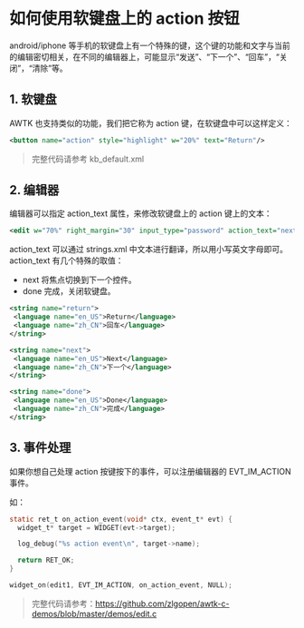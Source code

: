 # 如何使用软键盘上的 action 按钮

android/iphone 等手机的软键盘上有一个特殊的键，这个键的功能和文字与当前的编辑密切相关，在不同的编辑器上，可能显示“发送”、“下一个”、“回车”，“关闭”，“清除”等。

## 1. 软键盘

AWTK 也支持类似的功能，我们把它称为 action 键，在软键盘中可以这样定义：

```xml
<button name="action" style="highlight" w="20%" text="Return"/>
```

> 完整代码请参考 kb_default.xml

## 2. 编辑器

编辑器可以指定 action_text 属性，来修改软键盘上的 action 键上的文本：
```xml
<edit w="70%" right_margin="30" input_type="password" action_text="next">
```

action\_text 可以通过 strings.xml 中文本进行翻译，所以用小写英文字母即可。action\_text 有几个特殊的取值：

* next 将焦点切换到下一个控件。
* done 完成，关闭软键盘。

```xml
<string name="return">
 <language name="en_US">Return</language>
 <language name="zh_CN">回车</language>
</string>

<string name="next">
 <language name="en_US">Next</language>
 <language name="zh_CN">下一个</language>
</string>

<string name="done">
 <language name="en_US">Done</language>
 <language name="zh_CN">完成</language>
</string>
```

## 3. 事件处理

如果你想自己处理 action 按键按下的事件，可以注册编辑器的 EVT\_IM\_ACTION 事件。

如：

```c
static ret_t on_action_event(void* ctx, event_t* evt) {
  widget_t* target = WIDGET(evt->target);

  log_debug("%s action event\n", target->name);

  return RET_OK;
}

widget_on(edit1, EVT_IM_ACTION, on_action_event, NULL);
```

> 完整代码请参考：https://github.com/zlgopen/awtk-c-demos/blob/master/demos/edit.c
